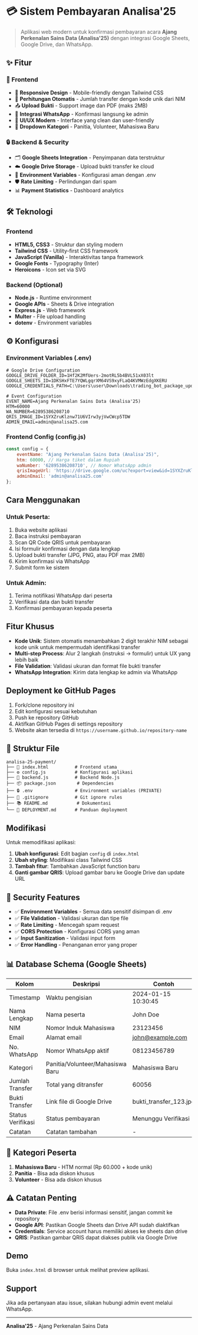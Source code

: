 # 💳 Sistem Pembayaran Analisa'25

> Aplikasi web modern untuk konfirmasi pembayaran acara **Ajang Perkenalan Sains Data (Analisa'25)** dengan integrasi Google Sheets, Google Drive, dan WhatsApp.

## ✨ Fitur

### 🎯 Frontend
- 📱 **Responsive Design** - Mobile-friendly dengan Tailwind CSS
- 🧮 **Perhitungan Otomatis** - Jumlah transfer dengan kode unik dari NIM
- 📤 **Upload Bukti** - Support image dan PDF (maks 2MB)
- 💬 **Integrasi WhatsApp** - Konfirmasi langsung ke admin
- 🎨 **UI/UX Modern** - Interface yang clean dan user-friendly
- 🔢 **Dropdown Kategori** - Panitia, Volunteer, Mahasiswa Baru

### 🔒 Backend & Security
- 🗂️ **Google Sheets Integration** - Penyimpanan data terstruktur
- ☁️ **Google Drive Storage** - Upload bukti transfer ke cloud
- 🔐 **Environment Variables** - Konfigurasi aman dengan .env
- 🛡️ **Rate Limiting** - Perlindungan dari spam
- 📊 **Payment Statistics** - Dashboard analytics

## 🛠️ Teknologi

### Frontend
- **HTML5, CSS3** - Struktur dan styling modern
- **Tailwind CSS** - Utility-first CSS framework
- **JavaScript (Vanilla)** - Interaktivitas tanpa framework
- **Google Fonts** - Typography (Inter)
- **Heroicons** - Icon set via SVG

### Backend (Optional)
- **Node.js** - Runtime environment
- **Google APIs** - Sheets & Drive integration
- **Express.js** - Web framework
- **Multer** - File upload handling
- **dotenv** - Environment variables

## ⚙️ Konfigurasi

### Environment Variables (.env)
```env
# Google Drive Configuration
GOOGLE_DRIVE_FOLDER_ID=1Hf2K2MfUers-2motRL5b4BVL51xX03lt
GOOGLE_SHEETS_ID=1DKSHxFTE7YQWLgqrXM64VS9xyFLaQ4KVMWzEdgXKERU
GOOGLE_CREDENTIALS_PATH=C:\Users\user\Downloads\trading_bot_package_updated\trading_bot_package_updated\credentials.json

# Event Configuration
EVENT_NAME=Ajang Perkenalan Sains Data (Analisa'25)
HTM=60000
WA_NUMBER=62895386208710
QRIS_IMAGE_ID=1SYXZruKlznw71U6VIrw3yjVwCWcp5TDW
ADMIN_EMAIL=admin@analisa25.com
```

### Frontend Config (config.js)
```javascript
const config = {
    eventName: "Ajang Perkenalan Sains Data (Analisa'25)",
    htm: 60000, // Harga tiket dalam Rupiah
    waNumber: '62895386208710', // Nomor WhatsApp admin
    qrisImageUrl: 'https://drive.google.com/uc?export=view&id=1SYXZruKlznw71U6VIrw3yjVwCWcp5TDW',
    adminEmail: 'admin@analisa25.com'
};
```

## Cara Menggunakan

### Untuk Peserta:
1. Buka website aplikasi
2. Baca instruksi pembayaran
3. Scan QR Code QRIS untuk pembayaran
4. Isi formulir konfirmasi dengan data lengkap
5. Upload bukti transfer (JPG, PNG, atau PDF max 2MB)
6. Kirim konfirmasi via WhatsApp
7. Submit form ke sistem

### Untuk Admin:
1. Terima notifikasi WhatsApp dari peserta
2. Verifikasi data dan bukti transfer
3. Konfirmasi pembayaran kepada peserta

## Fitur Khusus

- **Kode Unik**: Sistem otomatis menambahkan 2 digit terakhir NIM sebagai kode unik untuk mempermudah identifikasi transfer
- **Multi-step Process**: Alur 2 langkah (instruksi → formulir) untuk UX yang lebih baik
- **File Validation**: Validasi ukuran dan format file bukti transfer
- **WhatsApp Integration**: Kirim data lengkap ke admin via WhatsApp

## Deployment ke GitHub Pages

1. Fork/clone repository ini
2. Edit konfigurasi sesuai kebutuhan
3. Push ke repository GitHub
4. Aktifkan GitHub Pages di settings repository
5. Website akan tersedia di `https://username.github.io/repository-name`

## 📁 Struktur File

```
analisa-25-payment/
├── 📄 index.html          # Frontend utama
├── ⚙️ config.js           # Konfigurasi aplikasi
├── 🔧 backend.js          # Backend Node.js
├── 📦 package.json        # Dependencies
├── 🔒 .env                # Environment variables (PRIVATE)
├── 🚫 .gitignore          # Git ignore rules
├── 📚 README.md           # Dokumentasi
└── 🚀 DEPLOYMENT.md       # Panduan deployment
```

## Modifikasi

Untuk memodifikasi aplikasi:

1. **Ubah konfigurasi**: Edit bagian `config` di `index.html`
2. **Ubah styling**: Modifikasi class Tailwind CSS
3. **Tambah fitur**: Tambahkan JavaScript function baru
4. **Ganti gambar QRIS**: Upload gambar baru ke Google Drive dan update URL

## 🔐 Security Features

- ✅ **Environment Variables** - Semua data sensitif disimpan di .env
- ✅ **File Validation** - Validasi ukuran dan tipe file
- ✅ **Rate Limiting** - Mencegah spam request
- ✅ **CORS Protection** - Konfigurasi CORS yang aman
- ✅ **Input Sanitization** - Validasi input form
- ✅ **Error Handling** - Penanganan error yang proper

## 📊 Database Schema (Google Sheets)

| Kolom | Deskripsi | Contoh |
|-------|-----------|--------|
| Timestamp | Waktu pengisian | 2024-01-15 10:30:45 |
| Nama Lengkap | Nama peserta | John Doe |
| NIM | Nomor Induk Mahasiswa | 23123456 |
| Email | Alamat email | john@example.com |
| No. WhatsApp | Nomor WhatsApp aktif | 08123456789 |
| Kategori | Panitia/Volunteer/Mahasiswa Baru | Mahasiswa Baru |
| Jumlah Transfer | Total yang ditransfer | 60056 |
| Bukti Transfer | Link file di Google Drive | bukti_transfer_123.jpg |
| Status Verifikasi | Status pembayaran | Menunggu Verifikasi |
| Catatan | Catatan tambahan | - |

## 📱 Kategori Peserta

1. **Mahasiswa Baru** - HTM normal (Rp 60.000 + kode unik)
2. **Panitia** - Bisa ada diskon khusus
3. **Volunteer** - Bisa ada diskon khusus

## ⚠️ Catatan Penting

- **Data Private**: File .env berisi informasi sensitif, jangan commit ke repository
- **Google API**: Pastikan Google Sheets dan Drive API sudah diaktifkan
- **Credentials**: Service account harus memiliki akses ke sheets dan drive
- **QRIS**: Pastikan gambar QRIS dapat diakses publik via Google Drive

## Demo

Buka `index.html` di browser untuk melihat preview aplikasi.

## Support

Jika ada pertanyaan atau issue, silakan hubungi admin event melalui WhatsApp.

---
**Analisa'25** - Ajang Perkenalan Sains Data

